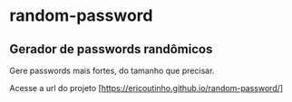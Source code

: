 # random-password
## Gerador de passwords randômicos

Gere passwords mais fortes, do tamanho que precisar.

Acesse a url do projeto [https://ericoutinho.github.io/random-password/]
